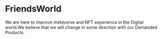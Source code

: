 # FriendsWorld
We are here to improve metaverse and NFT experience in the Digital world.We believe that we will change in some direction with our Demanded Products. 

